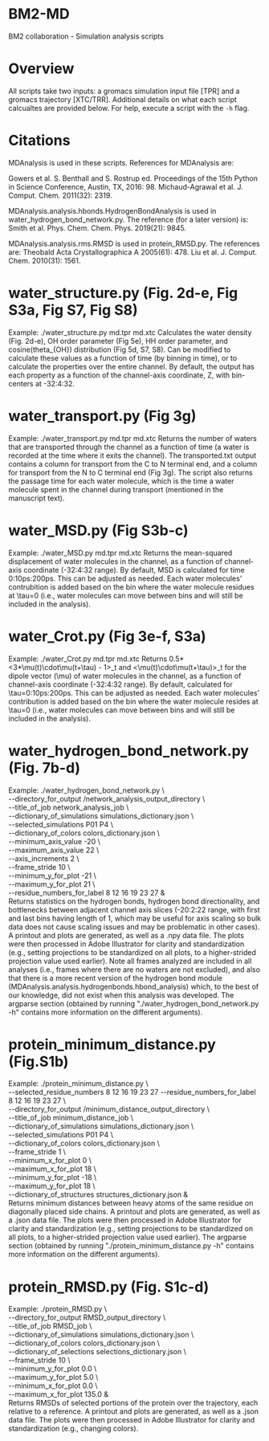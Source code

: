 # BM2-MD
BM2 collaboration - Simulation analysis scripts

# Overview
All scripts take two inputs: a gromacs simulation input file [TPR] and a gromacs trajectory [XTC/TRR]. Additional details on what each script calcualtes are provided below. For help, execute a script with the `-h` flag.

# Citations
MDAnalysis is used in these scripts. References for MDAnalysis are:

Gowers et al. S. Benthall and S. Rostrup ed. Proceedings of the 15th Python in Science Conference, Austin, TX, 2016: 98.
Michaud-Agrawal et al. J. Comput. Chem. 2011(32): 2319.

MDAnalysis.analysis.hbonds.HydrogenBondAnalysis is used in water_hydrogen_bond_network.py. The reference (for a later version) is:
Smith et al. Phys. Chem. Chem. Phys. 2019(21): 9845.

MDAnalysis.analysis.rms.RMSD is used in protein_RMSD.py. The references are:
Theobald Acta Crystallographica A 2005(61): 478.
Liu et al. J. Comput. Chem. 2010(31): 1561.

# water_structure.py (Fig. 2d-e, Fig S3a, Fig S7, Fig S8)
Example: ./water_structure.py md.tpr md.xtc
Calculates the water density (Fig. 2d-e), OH order parameter (Fig 5e), HH order parameter, and cosine(theta_{OH}) distribution (Fig 5d, S7, S8). Can be modified to calculate these values as a function of time (by binning in time), or to calculate the properties over the entire channel. By default, the output has each property as a function of the channel-axis coordinate, Z, with bin-centers at -32:4:32.

# water_transport.py (Fig 3g)
Example: ./water_transport.py md.tpr md.xtc
Returns the number of waters that are transported through the channel as a function of time (a water is recorded at the time where it exits the channel). The transported.txt output contains a column for transport from the C to N terminal end, and a column for transport from the N to C terminal end (Fig 3g). The script also returns the passage time for each water molecule, which is the time a water molecule spent in the channel during transport (mentioned in the manuscript text).

# water_MSD.py (Fig S3b-c)
Example: ./water_MSD.py md.tpr md.xtc
Returns the mean-squared displacement of water molecules in the channel, as a function of channel-axis coordinate (-32:4:32 range). By default, MSD is calculated for time 0:10ps:200ps. This can be adjusted as needed. Each water molecules' contrubition is added based on the bin where the water molecule residues at \tau=0 (i.e., water molecules can move between bins and will still be included in the analysis).

# water_Crot.py (Fig 3e-f, S3a)
Example: ./water_Crot.py md.tpr md.xtc
Returns 0.5*<3*\mu(t)\cdot\mu(t+\tau) - 1>_t and <\mu(t)\cdot\mu(t+\tau)>_t for the dipole vector (\mu) of water molecules in the channel, as a function of channel-axis coordinate (-32:4:32 range). By default, calculated for \tau=0:10ps:200ps. This can be adjusted as needed. Each water molecules' contribution is added based on the bin where the water molecule resides at \tau=0 (i.e., water molecules can move between bins and will still be included in the analysis).

# water_hydrogen_bond_network.py (Fig. 7b-d)
Example:
./water_hydrogen_bond_network.py \\  
--directory_for_output /network_analysis_output_directory \\  
--title_of_job network_analysis_job \\  
--dictionary_of_simulations simulations_dictionary.json \\  
--selected_simulations P01 P4 \\  
--dictionary_of_colors colors_dictionary.json \\  
--minimum_axis_value -20 \\  
--maximum_axis_value 22 \\  
--axis_increments 2 \\  
--frame_stride 10 \\  
--minimum_y_for_plot -21 \\  
--maximum_y_for_plot 21 \\  
--residue_numbers_for_label 8 12 16 19 23 27 &  
Returns statistics on the hydrogen bonds, hydrogen bond directionality, and bottlenecks between adjacent channel axis slices (-20:2:22 range, with first and last bins having length of 1, which may be useful for axis scaling so bulk data does not cause scaling issues and may be problematic in other cases). A printout and plots are generated, as well as a .npy data file. The plots were then processed in Adobe Illustrator for clarity and standardization (e.g., setting projections to be standardized on all plots, to a higher-strided projection value used earlier). Note all frames analyzed are included in all analyses (i.e., frames where there are no waters are not excluded), and also that there is a more recent version of the hydrogen bond module (MDAnalysis.analysis.hydrogenbonds.hbond_analysis) which, to the best of our knowledge, did not exist when this analysis was developed. The argparse section (obtained by running "./water_hydrogen_bond_network.py -h" contains more information on the different arguments).

# protein_minimum_distance.py (Fig.S1b)
Example:
./protein_minimum_distance.py \\  
--selected_residue_numbers 8 12 16 19 23 27 --residue_numbers_for_label 8 12 16 19 23 27 \\  
--directory_for_output /minimum_distance_output_directory \\  
--title_of_job minimum_distance_job \\  
--dictionary_of_simulations simulations_dictionary.json \\  
--selected_simulations P01 P4 \\  
--dictionary_of_colors colors_dictionary.json \\  
--frame_stride 1 \\  
--minimum_x_for_plot 0 \\  
--maximum_x_for_plot 18 \\  
--minimum_y_for_plot -18 \\  
--maximum_y_for_plot 18 \\  
--dictionary_of_structures structures_dictionary.json &  
Returns minimum distances between heavy atoms of the same residue on diagonally placed side chains. A printout and plots are generated, as well as a .json data file. The plots were then processed in Adobe Illustrator for clarity and standardization (e.g., setting projections to be standardized on all plots, to a higher-strided projection value used earlier). The argparse section (obtained by running "./protein_minimum_distance.py -h" contains more information on the different arguments).

# protein_RMSD.py (Fig. S1c-d)
Example:
./protein_RMSD.py \\  
--directory_for_output RMSD_output_directory \\  
--title_of_job RMSD_job \\  
--dictionary_of_simulations simulations_dictionary.json \\  
--dictionary_of_colors colors_dictionary.json \\  
--dictionary_of_selections selections_dictionary.json \\  
--frame_stride 10 \\  
--minimum_y_for_plot 0.0 \\  
--maximum_y_for_plot 5.0 \\  
--minimum_x_for_plot 0.0 \\  
--maximum_x_for_plot 135.0 &  
Returns RMSDs of selected portions of the protein over the trajectory, each relative to a reference. A printout and plots are generated, as well as a .json data file. The plots were then processed in Adobe Illustrator for clarity and standardization (e.g., changing colors).


